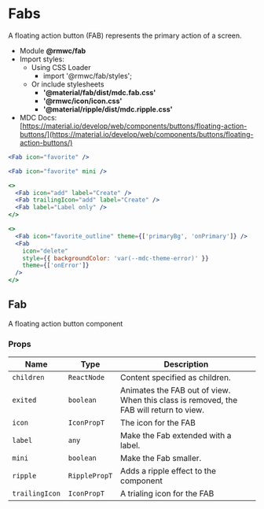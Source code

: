 # Fabs

A floating action button (FAB) represents the primary action of a screen.

- Module **@rmwc/fab**
- Import styles:
  - Using CSS Loader
    - import '@rmwc/fab/styles';
  - Or include stylesheets
    - **'@material/fab/dist/mdc.fab.css'**
    - **'@rmwc/icon/icon.css'**
    - **'@material/ripple/dist/mdc.ripple.css'**
- MDC Docs: [https://material.io/develop/web/components/buttons/floating-action-buttons/](https://material.io/develop/web/components/buttons/floating-action-buttons/)

```jsx
<Fab icon="favorite" />
```

```jsx
<Fab icon="favorite" mini />
```

```jsx
<>
  <Fab icon="add" label="Create" />
  <Fab trailingIcon="add" label="Create" />
  <Fab label="Label only" />
</>
```

```jsx
<>
  <Fab icon="favorite_outline" theme={['primaryBg', 'onPrimary']} />
  <Fab
    icon="delete"
    style={{ backgroundColor: 'var(--mdc-theme-error)' }}
    theme={['onError']}
  />
</>
```

## Fab

A floating action button component

### Props

| Name           | Type          | Description                                                                            |
| -------------- | ------------- | -------------------------------------------------------------------------------------- |
| `children`     | `ReactNode`   | Content specified as children.                                                         |
| `exited`       | `boolean`     | Animates the FAB out of view. When this class is removed, the FAB will return to view. |
| `icon`         | `IconPropT`   | The icon for the FAB                                                                   |
| `label`        | `any`         | Make the Fab extended with a label.                                                    |
| `mini`         | `boolean`     | Make the Fab smaller.                                                                  |
| `ripple`       | `RipplePropT` | Adds a ripple effect to the component                                                  |
| `trailingIcon` | `IconPropT`   | A trialing icon for the FAB                                                            |

